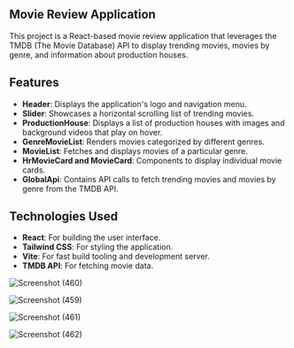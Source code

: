 

## Movie Review Application

This project is a React-based movie review application that leverages the TMDB (The Movie Database) API to display trending movies, movies by genre, and information about production houses.

## Features

- **Header**: Displays the application's logo and navigation menu.
- **Slider**: Showcases a horizontal scrolling list of trending movies.
- **ProductionHouse**: Displays a list of production houses with images and background videos that play on hover.
- **GenreMovieList**: Renders movies categorized by different genres.
- **MovieList**: Fetches and displays movies of a particular genre.
- **HrMovieCard and MovieCard**: Components to display individual movie cards.
- **GlobalApi**: Contains API calls to fetch trending movies and movies by genre from the TMDB API.

## Technologies Used

- **React**: For building the user interface.
- **Tailwind CSS**: For styling the application.
- **Vite**: For fast build tooling and development server.
- **TMDB API**: For fetching movie data.


![Screenshot (460)](https://github.com/NipuniVithana/React-Disney-Clone/assets/99274261/efbf3838-45e3-49e8-a13d-5f8c044d539d)

![Screenshot (459)](https://github.com/NipuniVithana/React-Disney-Clone/assets/99274261/d1f1343d-4b20-4867-a43a-d860f4a7e97b)

![Screenshot (461)](https://github.com/NipuniVithana/React-Disney-Clone/assets/99274261/5d27112c-84e1-443b-8182-b784f0ba32ed)

![Screenshot (462)](https://github.com/NipuniVithana/React-Disney-Clone/assets/99274261/0aca5a9d-2b73-4467-9aa8-63fce6a626cb)









